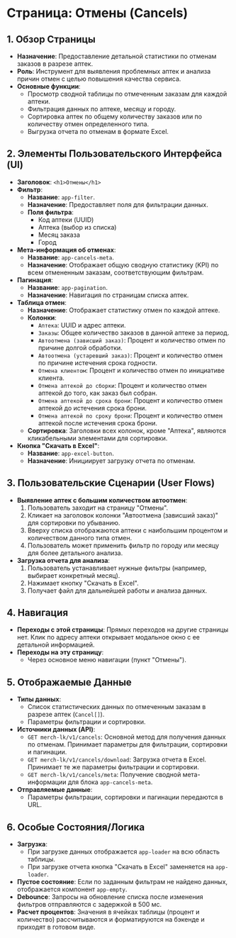 # Страница: Отмены (Cancels)

## 1. Обзор Страницы

- **Назначение**: Предоставление детальной статистики по отменам заказов в разрезе аптек.
- **Роль**: Инструмент для выявления проблемных аптек и анализа причин отмен с целью повышения качества сервиса.
- **Основные функции**:
    - Просмотр сводной таблицы по отмеченным заказам для каждой аптеки.
    - Фильтрация данных по аптеке, месяцу и городу.
    - Сортировка аптек по общему количеству заказов или по количеству отмен определенного типа.
    - Выгрузка отчета по отменам в формате Excel.

## 2. Элементы Пользовательского Интерфейса (UI)

- **Заголовок**: `<h1>Отмены</h1>`
- **Фильтр**:
    - **Название**: `app-filter`.
    - **Назначение**: Предоставляет поля для фильтрации данных.
    - **Поля фильтра**:
        - Код аптеки (UUID)
        - Аптека (выбор из списка)
        - Месяц заказа
        - Город
- **Мета-информация об отменах**:
    - **Название**: `app-cancels-meta`.
    - **Назначение**: Отображает общую сводную статистику (KPI) по всем отмененным заказам, соответствующим фильтрам.
- **Пагинация**:
    - **Название**: `app-pagination`.
    - **Назначение**: Навигация по страницам списка аптек.
- **Таблица отмен**:
    - **Назначение**: Отображает статистику отмен по каждой аптеке.
    - **Колонки**:
        - `Аптека`: UUID и адрес аптеки.
        - `Заказы`: Общее количество заказов в данной аптеке за период.
        - `Автоотмена (зависший заказ)`: Процент и количество отмен по причине долгой обработки.
        - `Автоотмена (устаревший заказ)`: Процент и количество отмен по причине истечения срока годности.
        - `Отмена клиентом`: Процент и количество отмен по инициативе клиента.
        - `Отмена аптекой до сборки`: Процент и количество отмен аптекой до того, как заказ был собран.
        - `Отмена аптекой до срока брони`: Процент и количество отмен аптекой до истечения срока брони.
        - `Отмена аптекой по сроку брони`: Процент и количество отмен аптекой после истечения срока брони.
    - **Сортировка**: Заголовки всех колонок, кроме "Аптека", являются кликабельными элементами для сортировки.
- **Кнопка "Скачать в Excel"**:
    - **Название**: `app-excel-button`.
    - **Назначение**: Инициирует загрузку отчета по отменам.

## 3. Пользовательские Сценарии (User Flows)

- **Выявление аптек с большим количеством автоотмен**:
    1. Пользователь заходит на страницу "Отмены".
    2. Кликает на заголовок колонки "Автоотмена (зависший заказ)" для сортировки по убыванию.
    3. Вверху списка отображаются аптеки с наибольшим процентом и количеством данного типа отмен.
    4. Пользователь может применить фильтр по городу или месяцу для более детального анализа.
- **Загрузка отчета для анализа**:
    1. Пользователь устанавливает нужные фильтры (например, выбирает конкретный месяц).
    2. Нажимает кнопку "Скачать в Excel".
    3. Получает файл для дальнейшей работы и анализа данных.

## 4. Навигация

- **Переходы с этой страницы**: Прямых переходов на другие страницы нет. Клик по адресу аптеки открывает модальное окно с ее детальной информацией.
- **Переходы на эту страницу**:
    - Через основное меню навигации (пункт "Отмены").

## 5. Отображаемые Данные

- **Типы данных**:
    - Список статистических данных по отмеченным заказам в разрезе аптек (`Cancel[]`).
    - Параметры фильтрации и сортировки.
- **Источники данных (API)**:
    - `GET merch-lk/v1/cancels`: Основной метод для получения данных по отменам. Принимает параметры для фильтрации, сортировки и пагинации.
    - `GET merch-lk/v1/cancels/download`: Загрузка отчета в Excel. Принимает те же параметры фильтрации и сортировки.
    - `GET merch-lk/v1/cancels/meta`: Получение сводной мета-информации для блока `app-cancels-meta`.
- **Отправляемые данные**:
    - Параметры фильтрации, сортировки и пагинации передаются в URL.

## 6. Особые Состояния/Логика

- **Загрузка**:
    - При загрузке данных отображается `app-loader` на всю область таблицы.
    - При загрузке отчета кнопка "Скачать в Excel" заменяется на `app-loader`.
- **Пустое состояние**: Если по заданным фильтрам не найдено данных, отображается компонент `app-empty`.
- **Debounce**: Запросы на обновление списка после изменения фильтров отправляются с задержкой в 500 мс.
- **Расчет процентов**: Значения в ячейках таблицы (процент и количество) рассчитываются и форматируются на бэкенде и приходят в готовом виде.
